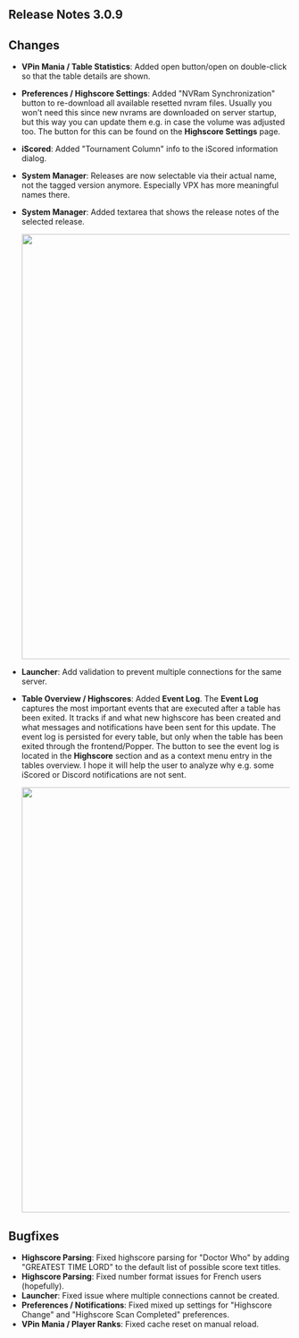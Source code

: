 ## Release Notes 3.0.9

## Changes

- **VPin Mania / Table Statistics**: Added open button/open on double-click so that the table details are shown.
- **Preferences / Highscore Settings**: Added "NVRam Synchronization" button to re-download all available resetted nvram files. Usually you won't need this since new nvrams are downloaded on server startup, but this way you can update them e.g. in case the volume was adjusted too. The button for this can be found on the **Highscore Settings** page.
- **iScored**: Added "Tournament Column" info to the iScored information dialog.
- **System Manager**: Releases are now selectable via their actual name, not the tagged version anymore. Especially VPX has more meaningful names there.
- **System Manager**: Added textarea that shows the release notes of the selected release.
    
  <img src="https://raw.githubusercontent.com/syd711/vpin-studio/main/documentation/components/installer.png" width="760" />
- **Launcher**: Add validation to prevent multiple connections for the same server.
- **Table Overview / Highscores**: Added **Event Log**. The **Event Log** captures the most important events that are executed after a table has been exited. It tracks if and what new highscore has been created and what messages and notifications have been sent for this update. The event log is persisted for every table, but only when the table has been exited through the frontend/Popper. The button to see the event log is located in the **Highscore** section and as a context menu entry in the tables overview. I hope it will help the user to analyze why e.g. some iScored or Discord notifications are not sent.

  <img src="https://raw.githubusercontent.com/syd711/vpin-studio/main/documentation/highscores/event-log.png" width="760" />

## Bugfixes

- **Highscore Parsing**: Fixed highscore parsing for "Doctor Who" by adding "GREATEST TIME LORD" to the default list of possible score text titles.
- **Highscore Parsing**: Fixed number format issues for French users (hopefully).
- **Launcher**: Fixed issue where multiple connections cannot be created.
- **Preferences / Notifications**: Fixed mixed up settings for "Highscore Change" and "Highscore Scan Completed" preferences.
- **VPin Mania / Player Ranks**: Fixed cache reset on manual reload. 